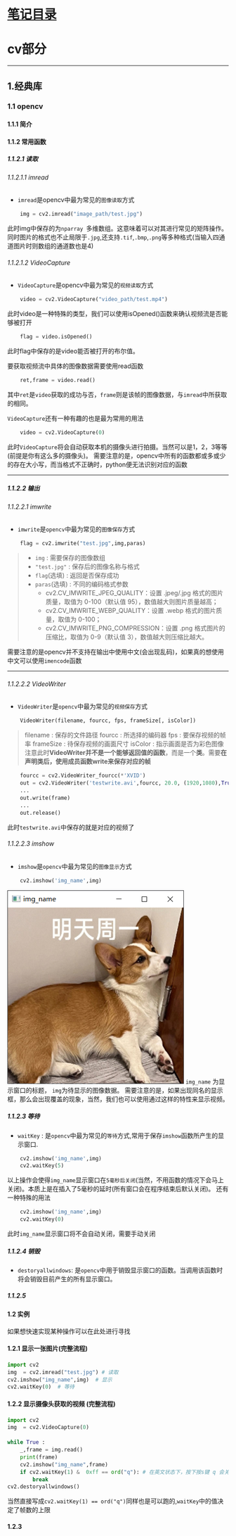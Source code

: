 # [笔记目录](目录.md)
# cv部分
____
## 1.经典库

### 1.1 opencv
#### 1.1.1 简介
#### 1.1.2 常用函数
##### 1.1.2.1 读取

###### 1.1.2.1.1 imread
* `imread`是opencv中最为常见的`图像读取`方式
```python 
    img = cv2.imread("image_path/test.jpg")
```
此时img中保存的为`nparray `多维数组。这意味着可以对其进行常见的矩阵操作。同时图片的格式也不止局限于`.jpg`,还支持`.tif`,`.bmp`,`.png`等多种格式(当输入四通道图片时则数组的通道数也是4)
###### 1.1.2.1.2 VideoCapture
* `VideoCapture`是opencv中最为常见的`视频读取`方式
```python
    video = cv2.VideoCapture("video_path/test.mp4")
```
此时video是一种特殊的类型，我们可以使用isOpened()函数来确认视频流是否能够被打开
```python
    flag = video.isOpened()
```
此时flag中保存的是video能否被打开的布尔值。

要获取视频流中具体的图像数据需要使用read函数
```python
    ret,frame = video.read()
```
其中`ret`是`video`获取的成功与否，`frame`则是该帧的图像数据，与`imread`中所获取的相同。

`VideoCapture`还有一种有趣的也是最为常用的用法
```python
    video = cv2.VideoCapture(0)
```
此时`VideoCapture`将会自动获取本机的摄像头进行拍摄。当然可以是1，2，3等等(前提是你有这么多的摄像头)。
需要注意的是，opencv中所有的函数都或多或少的存在大小写，而当格式不正确时，python便无法识别对应的函数
____
##### 1.1.2.2 输出
###### 1.1.2.2.1 imwrite
* `imwrite`是`opencv`中最为常见的`图像保存`方式
```python
    flag = cv2.imwrite("test.jpg",img,paras)
```    
> * `img`        : 需要保存的图像数组
> * `"test.jpg"` : 保存后的图像名称与格式
> * `flag`(选填) : 返回是否保存成功
> * `paras`(选填) : 不同的编码格式参数
>   - cv2.CV_IMWRITE_JPEG_QUALITY：设置 .jpeg/.jpg 格式的图片质量，取值为 0-100（默认值 95），数值越大则图片质量越高；
>   - cv2.CV_IMWRITE_WEBP_QUALITY：设置 .webp 格式的图片质量，取值为 0-100；
>   - cv2.CV_IMWRITE_PNG_COMPRESSION：设置 .png 格式图片的压缩比，取值为 0-9（默认值 3），数值越大则压缩比越大。

需要注意的是opencv并不支持在输出中使用中文(会出现乱码)，如果真的想使用中文可以使用`imencode`函数
___
###### 1.1.2.2.2 VideoWriter
* `VideoWriter`是`opencv`中最为常见的`视频保存`方式
```python
    VideoWriter(filename, fourcc, fps, frameSize[, isColor])
```
> filename : 保存的文件路径
> fourcc : 所选择的编码器
> fps   : 要保存视频的帧率
> frameSize : 待保存视频的画面尺寸
> isColor : 指示画面是否为彩色图像
注意此时**VideoWriter并不是一个能够返回值的函数**，而是一个**类**。需要**在声明类后，使用成员函数write来保存对应的帧**
```python
    fourcc = cv2.VideoWriter_fourcc(*'XVID')
    out = cv2.VideoWriter('testwrite.avi',fourcc, 20.0, (1920,1080),True)
    ...
    out.write(frame)
    ...
    out.release()
```
此时`testwrite.avi`中保存的就是对应的视频了

###### 1.1.2.2.3 imshow
* `imshow`是`opencv`中最为常见的`图像显示`方式
```python
    cv2.imshow('img_name',img)
```
![Alt text](data/cv/imshow_1.png)
`img_name` 为显示窗口的标题， `img`为待显示的图像数据。
需要注意的是，如果出现同名的显示框，那么会出现覆盖的现象，当然，我们也可以使用通过这样的特性来显示视频。

##### 1.1.2.3 等待
* `waitKey` : 是`opencv`中最为常见的`等待`方式,常用于保存`imshow`函数所产生的显示窗口.
``` python
    cv2.imshow('img_name',img)
    cv2.waitKey(5)
```
以上操作会使得`img_name`显示窗口在`5毫秒后关闭`(当然，不用函数的情况下会马上关闭)。本质上是在插入了5毫秒的延时(所有窗口会在程序结束后默认关闭)。
还有一种特殊的用法
``` python
    cv2.imshow('img_name',img)
    cv2.waitKey(0)
```
此时`img_name`显示窗口将不会自动关闭，需要手动关闭

##### 1.1.2.4 销毁
* `destoryallwindows`: 是`opencv`中用于销毁显示窗口的函数。当调用该函数时将会销毁目前产生的所有显示窗口。
  
##### 1.1.2.5 

#### 1.2 实例
如果想快速实现某种操作可以在此处进行寻找
#### 1.2.1 显示一张图片(完整流程)
```python
import cv2
img  = cv2.imread("test.jpg") # 读取
cv2.imshow("img_name",img)  # 显示
cv2.waitKey(0)  # 等待
```

#### 1.2.2 显示摄像头获取的视频 (完整流程)
```python
import cv2
img  = cv2.VideoCapture(0)

while True :
    _,frame = img.read()
    print(frame)
    cv2.imshow("img_name",frame)
    if cv2.waitKey(1) &  0xff == ord("q"): # 在英文状态下，按下按s键 q 会关闭显示窗口    
        break
cv2.destoryallwindows()
```
当然直接写成`cv2.waitKey(1) == ord("q")`同样也是可以跑的,`waitKey`中的值决定了帧数的上限
#### 1.2.3 